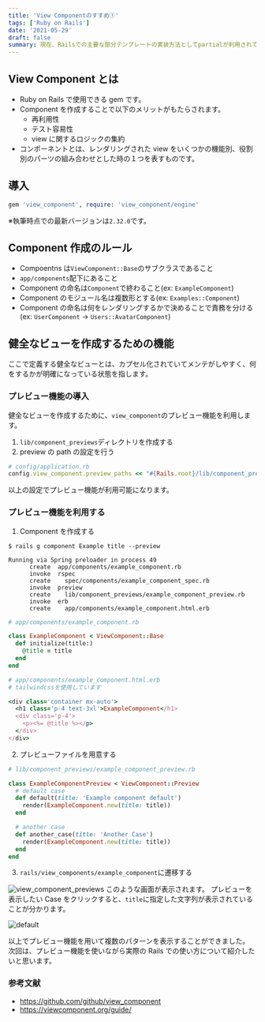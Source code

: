 ```yaml
---
title: 'View Componentのすすめ①'
tags: ['Ruby on Rails']
date: '2021-05-29'
draft: false
summary: 現在、Railsでの主要な部分テンプレートの実装方法としてpartialが利用されていますが、アプリケーションが複雑になると、viewのロジックの豊富さが可読性の低下をもたらします。ここでは、viewのロジックをカプセル化し可読性を高めるための手段としてViewComponentを紹介します。
---
```


## View Component とは

- Ruby on Rails で使用できる gem です。
- Component を作成することで以下のメリットがもたらされます。
  - 再利用性
  - テスト容易性
  - view に関するロジックの集約
- コンポーネントとは、レンダリングされた view をいくつかの機能別、役割別のパーツの組み合わせとした時の１つを表すものです。

## 導入

```rb
gem 'view_component', require: 'view_component/engine'
```

※執筆時点での最新バージョンは`2.32.0`です。

## Component 作成のルール

- Compoentns は`ViewComponent::Base`のサブクラスであること
- `app/components`配下にあること
- Component の命名は`Component`で終わること(ex: `ExampleComponent`)
- Component のモジュール名は複数形とする(ex: `Examples::Component`)
- Component の命名は何をレンダリングするかで決めることで責務を分ける(ex: `UserComponent` -> `Users::AvatarComponent`)

## 健全なビューを作成するための機能

ここで定義する健全なビューとは、カプセル化されていてメンテがしやすく、何をするかが明確になっている状態を指します。

### プレビュー機能の導入

健全なビューを作成するために、`view_component`のプレビュー機能を利用します。

1. `lib/component_previews`ディレクトリを作成する
2. preview の path の設定を行う

```ruby
# config/application.rb
config.view_component.preview_paths << "#{Rails.root}/lib/component_previews"
```

以上の設定でプレビュー機能が利用可能になります。

### プレビュー機能を利用する

1.  Component を作成する

```shell
$ rails g component Example title --preview

Running via Spring preloader in process 49
      create  app/components/example_component.rb
      invoke  rspec
      create    spec/components/example_component_spec.rb
      invoke  preview
      create    lib/component_previews/example_component_preview.rb
      invoke  erb
      create    app/components/example_component.html.erb
```

```rb
# app/components/example_component.rb

class ExampleComponent < ViewComponent::Base
  def initialize(title:)
    @title = title
  end
end
```

```rb
# app/components/example_component.html.erb
# tailwindcssを使用しています

<div class='container mx-auto'>
  <h1 class='p-4 text-3xl'>ExampleComponent</h1>
  <div class='p-4'>
    <p><%= @title %></p>
  </div>
</div>
```

2. プレビューファイルを用意する

```rb
# lib/component_previews/example_component_preview.rb

class ExampleComponentPreview < ViewComponent::Preview
  # default case
  def default(title: 'Example component default')
    render(ExampleComponent.new(title: title))
  end

  # another case
  def another_case(title: 'Another Case')
    render(ExampleComponent.new(title: title))
  end
end
```

3. `rails/view_components/example_component`に遷移する

![view_component_previews](https://watakumi-blog.s3.ap-northeast-1.amazonaws.com/component_previews.png)
このような画面が表示されます。
プレビューを表示したい Case をクリックすると、`title`に指定した文字列が表示されていることが分かります。

![default](https://watakumi-blog.s3.ap-northeast-1.amazonaws.com/default.png)

以上でプレビュー機能を用いて複数のパターンを表示することができました。
次回は、プレビュー機能を使いながら実際の Rails での使い方について紹介したいと思います。

### 参考文献

- https://github.com/github/view_component
- https://viewcomponent.org/guide/
